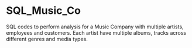 # SQL_Music_Co

SQL codes to perform analysis for a Music Company with multiple artists, employees and customers. Each artist have multiple albums, tracks across different genres and media types.
